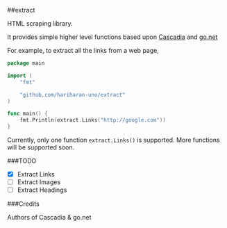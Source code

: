 ##extract

HTML scraping library.

It provides simple higher level functions based upon [Cascadia](http://code.google.com/p/cascadia) and [go.net](http://code.google.com/p/go.net)

For example, to extract all the links from a web page, 
~~~go
package main

import (
	"fmt"

	"github.com/hariharan-uno/extract"
)

func main() {
	fmt.Println(extract.Links("http://google.com"))
}
~~~

Currently, only one function `extract.Links()` is supported. More functions will be supported soon.

###TODO
- [x] Extract Links
- [ ] Extract Images
- [ ] Extract Headings

###Credits

Authors of Cascadia & go.net